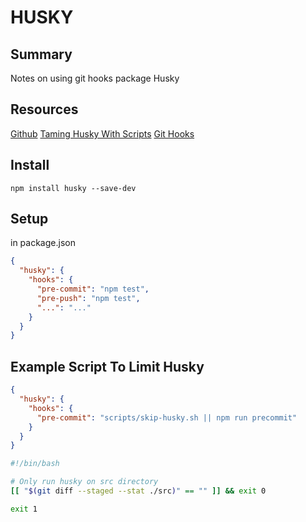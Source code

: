 # HUSKY

## Summary

Notes on using git hooks package Husky

## Resources

[Github](https://github.com/typicode/husky)
[Taming Husky With Scripts](https://medium.com/trabe/taming-the-husky-db15632c106f)
[Git Hooks](https://git-scm.com/docs/githooks)

## Install

```console
npm install husky --save-dev
```

## Setup

in package.json

```json
{
  "husky": {
    "hooks": {
      "pre-commit": "npm test",
      "pre-push": "npm test",
      "...": "..."
    }
  }
}
```

## Example Script To Limit Husky

```json
{
  "husky": {
    "hooks": {
      "pre-commit": "scripts/skip-husky.sh || npm run precommit"
    }
  }
}
```

```bash
#!/bin/bash

# Only run husky on src directory
[[ "$(git diff --staged --stat ./src)" == "" ]] && exit 0

exit 1
```
